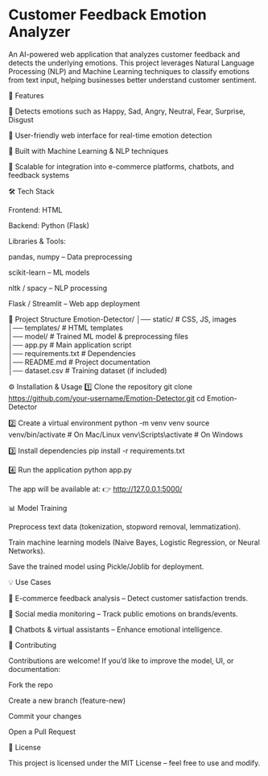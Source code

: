 # Customer Feedback Emotion Analyzer

An AI-powered web application that analyzes customer feedback and detects the underlying emotions. This project leverages Natural Language Processing (NLP) and Machine Learning techniques to classify emotions from text input, helping businesses better understand customer sentiment.

🚀 Features

🔹 Detects emotions such as Happy, Sad, Angry, Neutral, Fear, Surprise, Disgust

🔹 User-friendly web interface for real-time emotion detection

🔹 Built with Machine Learning & NLP techniques

🔹 Scalable for integration into e-commerce platforms, chatbots, and feedback systems

🛠️ Tech Stack

Frontend: HTML

Backend: Python (Flask)

Libraries & Tools:

pandas, numpy – Data preprocessing

scikit-learn – ML models

nltk / spacy – NLP processing

Flask / Streamlit – Web app deployment

📂 Project Structure
Emotion-Detector/
│── static/              # CSS, JS, images  
│── templates/           # HTML templates  
│── model/               # Trained ML model & preprocessing files  
│── app.py               # Main application script  
│── requirements.txt     # Dependencies  
│── README.md            # Project documentation  
│── dataset.csv          # Training dataset (if included)  

⚙️ Installation & Usage
1️⃣ Clone the repository
git clone https://github.com/your-username/Emotion-Detector.git
cd Emotion-Detector

2️⃣ Create a virtual environment
python -m venv venv
source venv/bin/activate   # On Mac/Linux
venv\Scripts\activate      # On Windows

3️⃣ Install dependencies
pip install -r requirements.txt

4️⃣ Run the application
python app.py


The app will be available at:
👉 http://127.0.0.1:5000/

📊 Model Training

Preprocess text data (tokenization, stopword removal, lemmatization).

Train machine learning models (Naive Bayes, Logistic Regression, or Neural Networks).

Save the trained model using Pickle/Joblib for deployment.

💡 Use Cases

📌 E-commerce feedback analysis – Detect customer satisfaction trends.

📌 Social media monitoring – Track public emotions on brands/events.

📌 Chatbots & virtual assistants – Enhance emotional intelligence.

🤝 Contributing

Contributions are welcome! If you’d like to improve the model, UI, or documentation:

Fork the repo

Create a new branch (feature-new)

Commit your changes

Open a Pull Request

📜 License

This project is licensed under the MIT License – feel free to use and modify.
